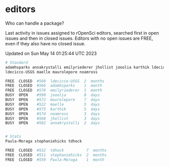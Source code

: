 # editors

Who can handle a package?

Last activity in issues assigned to rOpenSci editors, searched first in open
issues and then in closed issues. Editors with no open issues are FREE, even if
they also have no closed issue.


Updated on Sun May 14 01:25:44 UTC 2023

```bash
# Standard
adamhsparks annakrystalli emilyriederer jhollist jooolia karthik ldecicco
ldecicco-USGS maelle maurolepore noamross

FREE  CLOSED  #560  ldecicco-USGS  2  months
FREE  CLOSED  #566  adamhsparks    1  month
FREE  CLOSED  #576  emilyriederer  1  month
BUSY  OPEN    #590  jooolia        8  days
BUSY  OPEN    #572  maurolepore    7  days
BUSY  OPEN    #522  maelle         5  days
BUSY  OPEN    #575  karthik        5  days
BUSY  OPEN    #574  noamross       3  days
BUSY  OPEN    #568  jhollist       3  days
BUSY  OPEN    #502  annakrystalli  2  days


# Stats
Paula-Moraga stephaniehicks tdhock

FREE  CLOSED  #532  tdhock          7  months
FREE  CLOSED  #551  stephaniehicks  2  months
FREE  CLOSED  #559  Paula-Moraga    1  month
```
